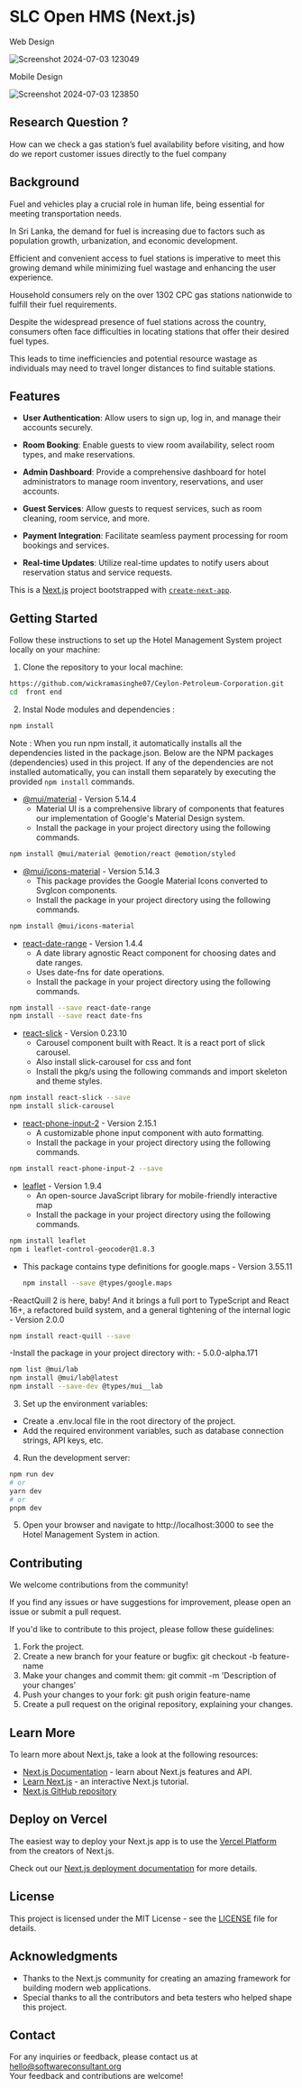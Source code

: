 # SLC Open HMS (Next.js)

Web Design

![Screenshot 2024-07-03 123049](https://github.com/wickramasinghe07/Ceylon-Petroleum-Corporation/assets/102098023/5906a5d0-9b7b-44f9-9541-03c7b0a25283)

Mobile Design

![Screenshot 2024-07-03 123850](https://github.com/wickramasinghe07/Ceylon-Petroleum-Corporation/assets/102098023/5b312566-2277-44a3-a3aa-491edeee09f1)

## Research 	Question ?

How can we check a gas station’s fuel availability before visiting, and how do we report customer issues directly to the fuel company

## Background

Fuel and vehicles play a crucial role in human life, being essential for meeting transportation needs.

In Sri Lanka, the demand for fuel is increasing due to factors such as population growth, urbanization, and economic development.

Efficient and convenient access to fuel stations is imperative to meet this growing demand while minimizing fuel wastage and enhancing the user experience.

Household consumers rely on the over 1302 CPC gas stations nationwide to fulfill their fuel requirements.

Despite the widespread presence of fuel stations across the country, consumers often face difficulties in locating stations that offer their desired fuel types.

This leads to time inefficiencies and potential resource wastage as individuals may need to travel longer distances to find suitable stations.



## Features

- **User Authentication**: Allow users to sign up, log in, and manage their accounts securely.

- **Room Booking**: Enable guests to view room availability, select room types, and make reservations.

- **Admin Dashboard**: Provide a comprehensive dashboard for hotel administrators to manage room inventory, reservations, and user accounts.

- **Guest Services**: Allow guests to request services, such as room cleaning, room service, and more.

- **Payment Integration**: Facilitate seamless payment processing for room bookings and services.

- **Real-time Updates**: Utilize real-time updates to notify users about reservation status and service requests.

This is a [Next.js](https://nextjs.org/) project bootstrapped with [`create-next-app`](https://github.com/vercel/next.js/tree/canary/packages/create-next-app).

## Getting Started

Follow these instructions to set up the Hotel Management System project locally on your machine:

1. Clone the repository to your local machine:
 ```bash
https://github.com/wickramasinghe07/Ceylon-Petroleum-Corporation.git
cd  front end
 ```
2. Instal Node modules and dependencies : 

```bash
npm install
 ```
Note : When you run npm install, it automatically installs all the dependencies listed in the package.json.
Below are the NPM packages (dependencies) used in this project. If any of the dependencies are not installed automatically, you can install them separately by executing the provided `npm install` commands.

- [@mui/material](https://mui.com/material-ui/getting-started/installation/) - Version 5.14.4
  - Material UI is a comprehensive library of components that features our implementation of Google's Material Design system.
  - Install the package in your project directory using the following commands.
 ```bash
npm install @mui/material @emotion/react @emotion/styled
 ```

- [@mui/icons-material](https://mui.com/material-ui/icons/) - Version 5.14.3
  - This package provides the Google Material Icons converted to SvgIcon components.
  - Install the package in your project directory using the following commands.
 ```bash
npm install @mui/icons-material
 ```

- [react-date-range](https://www.npmjs.com/package/react-date-range) - Version 1.4.4
  - A date library agnostic React component for choosing dates and date ranges. 
  - Uses date-fns for date operations.
  - Install the package in your project directory using the following commands.
 ```bash
npm install --save react-date-range
npm install --save react date-fns
 ```

- [react-slick](https://www.npmjs.com/package/react-slick) - Version 0.23.10
  - Carousel component built with React. It is a react port of slick carousel.
  - Also install slick-carousel for css and font
  - Install the pkg/s using the following commands and import skeleton and theme styles.
```bash
npm install react-slick --save
npm install slick-carousel
 ```
 
- [react-phone-input-2](https://www.npmjs.com/package/react-phone-input-2) - Version 2.15.1
  - A customizable phone input component with auto formatting.
  - Install the package in your project directory using the following commands.
```bash
npm install react-phone-input-2 --save
 ```
 
- [leaflet](https://www.npmjs.com/package/leaflet) - Version 1.9.4
  - An open-source JavaScript library for mobile-friendly interactive map
  - Install the package in your project directory using the following commands.
```bash
npm install leaflet
npm i leaflet-control-geocoder@1.8.3
 ```
- This package contains type definitions for google.maps - Version 3.55.11
  ```bash
  npm install --save @types/google.maps

-ReactQuill 2 is here, baby! And it brings a full port to TypeScript and React 16+, a refactored build system, and a general tightening of the internal logic - Version 2.0.0
 ```bash
 npm install react-quill --save
 ```
-Install the package in your project directory with: - 5.0.0-alpha.171 
  ```bash
  npm list @mui/lab
  npm install @mui/lab@latest
  npm install --save-dev @types/mui__lab
 ```

3. Set up the environment variables:
  - Create a .env.local file in the root directory of the project.
  - Add the required environment variables, such as database connection strings, API keys, etc.
    
4. Run the development server:
 ```bash
npm run dev
# or
yarn dev
# or
pnpm dev
 ```
5. Open your browser and navigate to http://localhost:3000 to see the Hotel Management System in action.

## Contributing
We welcome contributions from the community! 

If you find any issues or have suggestions for improvement, please open an issue or submit a pull request.

If you'd like to contribute to this project, please follow these guidelines:

1. Fork the project.
2. Create a new branch for your feature or bugfix: git checkout -b feature-name
3. Make your changes and commit them: git commit -m 'Description of your changes'
4. Push your changes to your fork: git push origin feature-name
5. Create a pull request on the original repository, explaining your changes.

## Learn More
To learn more about Next.js, take a look at the following resources:
- [Next.js Documentation](https://nextjs.org/docs) - learn about Next.js features and API.
- [Learn Next.js](https://nextjs.org/learn) - an interactive Next.js tutorial.
- [Next.js GitHub repository](https://github.com/vercel/next.js/) 

## Deploy on Vercel

The easiest way to deploy your Next.js app is to use the [Vercel Platform](https://vercel.com/new?utm_medium=default-template&filter=next.js&utm_source=create-next-app&utm_campaign=create-next-app-readme) from the creators of Next.js.

Check out our [Next.js deployment documentation](https://nextjs.org/docs/deployment) for more details.

## License
This project is licensed under the MIT License - see the [LICENSE](https://github.com/git/git-scm.com/blob/main/MIT-LICENSE.txt) file for details.

## Acknowledgments
- Thanks to the Next.js community for creating an amazing framework for building modern web applications.
- Special thanks to all the contributors and beta testers who helped shape this project.

## Contact
For any inquiries or feedback, please contact us at hello@softwareconsultant.org  
Your feedback and contributions are welcome!

